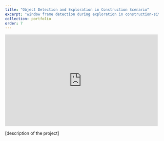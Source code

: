 ```yaml
---
title: "Object Detection and Exploration in Construction Scenario"
excerpt: "window frame detection during exploration in construction-site scenario using bosdyn SPOT<br/>"
collection: portfolio
order: 7
---
```


<iframe width="500" height="300" src="https://www.youtube.com/embed/ID7fG0Vy_jI" frameborder="0" allow="accelerometer; autoplay; encrypted-media; gyroscope; picture-in-picture" allowfullscreen></iframe>

[description of the project]

